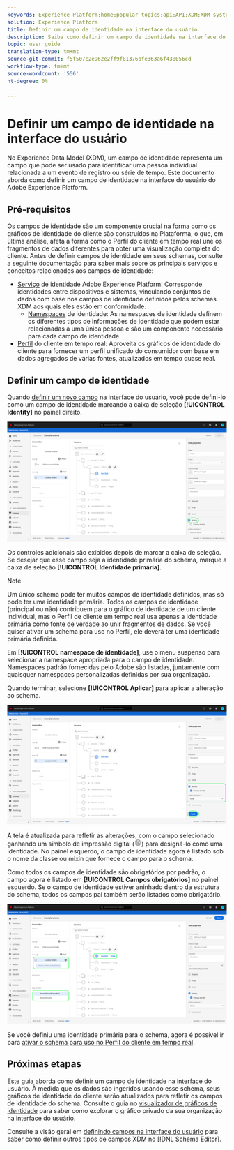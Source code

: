 ```yaml
---
keywords: Experience Platform;home;popular topics;api;API;XDM;XDM system;experience data model;data model;ui;workspace;identity;field;
solution: Experience Platform
title: Definir um campo de identidade na interface do usuário
description: Saiba como definir um campo de identidade na interface do usuário do Experience Platform.
topic: user guide
translation-type: tm+mt
source-git-commit: f5f507c2e962e2ff9f81376bfe363a6f438056cd
workflow-type: tm+mt
source-wordcount: '556'
ht-degree: 0%

---
```



# Definir um campo de identidade na interface do usuário

No Experience Data Model (XDM), um campo de identidade representa um campo que pode ser usado para identificar uma pessoa individual relacionada a um evento de registro ou série de tempo. Este documento aborda como definir um campo de identidade na interface do usuário do Adobe Experience Platform.

## Pré-requisitos

Os campos de identidade são um componente crucial na forma como os gráficos de identidade do cliente são construídos na Plataforma, o que, em última análise, afeta a forma como o Perfil do cliente em tempo real une os fragmentos de dados diferentes para obter uma visualização completa do cliente. Antes de definir campos de identidade em seus schemas, consulte a seguinte documentação para saber mais sobre os principais serviços e conceitos relacionados aos campos de identidade:

* [Serviço](../../../identity-service/home.md) de identidade Adobe Experience Platform: Corresponde identidades entre dispositivos e sistemas, vinculando conjuntos de dados com base nos campos de identidade definidos pelos schemas XDM aos quais eles estão em conformidade.
   * [Namespaces](../../../identity-service/namespaces.md) de identidade: As namespaces de identidade definem os diferentes tipos de informações de identidade que podem estar relacionadas a uma única pessoa e são um componente necessário para cada campo de identidade.
* [Perfil](../../../profile/home.md) do cliente em tempo real: Aproveita os gráficos de identidade do cliente para fornecer um perfil unificado do consumidor com base em dados agregados de várias fontes, atualizados em tempo quase real.

## Definir um campo de identidade

Quando [definir um novo campo](./overview.md#define) na interface do usuário, você pode defini-lo como um campo de identidade marcando a caixa de seleção **[!UICONTROL Identity]** no painel direito.

![](../../images/ui/fields/special/identity.png)

Os controles adicionais são exibidos depois de marcar a caixa de seleção. Se desejar que esse campo seja a identidade primária do schema, marque a caixa de seleção **[!UICONTROL Identidade primária]**.

>[!NOTE]
>
>Um único schema pode ter muitos campos de identidade definidos, mas só pode ter uma identidade primária. Todos os campos de identidade (principal ou não) contribuem para o gráfico de identidade de um cliente individual, mas o Perfil de cliente em tempo real usa apenas a identidade primária como fonte de verdade ao unir fragmentos de dados. Se você quiser ativar um schema para uso no Perfil, ele deverá ter uma identidade primária definida.

Em **[!UICONTROL namespace de identidade]**, use o menu suspenso para selecionar a namespace apropriada para o campo de identidade. Namespaces padrão fornecidas pelo Adobe são listadas, juntamente com quaisquer namespaces personalizadas definidas por sua organização.

Quando terminar, selecione **[!UICONTROL Aplicar]** para aplicar a alteração ao schema.

![](../../images/ui/fields/special/identity-config.png)

A tela é atualizada para refletir as alterações, com o campo selecionado ganhando um símbolo de impressão digital (![](../../images/ui/fields/special/identity-symbol.png)) para designá-lo como uma identidade. No painel esquerdo, o campo de identidade agora é listado sob o nome da classe ou mixin que fornece o campo para o schema.

Como todos os campos de identidade são obrigatórios por padrão, o campo agora é listado em **[!UICONTROL Campos obrigatórios]** no painel esquerdo. Se o campo de identidade estiver aninhado dentro da estrutura do schema, todos os campos pai também serão listados como obrigatório.

![](../../images/ui/fields/special/identity-applied.png)

Se você definiu uma identidade primária para o schema, agora é possível ir para [ativar o schema para uso no Perfil do cliente em tempo real](../resources/schemas.md#profile).

## Próximas etapas

Este guia aborda como definir um campo de identidade na interface do usuário. À medida que os dados são ingeridos usando esse schema, seus gráficos de identidade do cliente serão atualizados para refletir os campos de identidade do schema. Consulte o guia no [visualizador de gráficos de identidade](../../../identity-service/ui/identity-graph-viewer.md) para saber como explorar o gráfico privado da sua organização na interface do usuário.

Consulte a visão geral em [definindo campos na interface do usuário](./overview.md#special) para saber como definir outros tipos de campos XDM no [!DNL Schema Editor].
